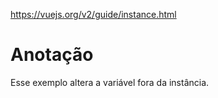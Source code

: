 https://vuejs.org/v2/guide/instance.html

# Anotação
Esse exemplo altera a variável fora da instância.